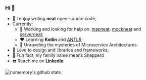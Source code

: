### Hi  👋

- 🐝 I enjoy writing **neat** open-source code;
- Currently:
  - 🔭 Working and looking for help on: [mapneat](https://github.com/nomemory/mapneat), [mockneat](https://github.com/nomemory/mockneat) and [serverneat](https://github.com/nomemory/serverneat);
  - :hearts: Learning **Kotlin** and [ANTLR](https://www.antlr.org/);
  - :satellite: Unraveling the mysteries of Microservice Architectures
- :flashlight: Love to design and libraries and frameworks;
- :sheep: Fun fact, my family name means Shepperd
- ☎️ Reach me on **[LinkedIn](https://www.linkedin.com/in/andrei-n-ciobanu-50708611/)**

![nomemory's github stats](https://github-readme-stats.vercel.app/api?username=nomemory&show_icons=true&hide_border=true)

